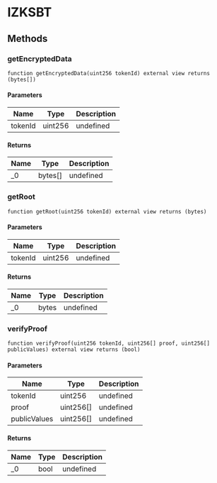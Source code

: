 # IZKSBT









## Methods

### getEncryptedData

```solidity
function getEncryptedData(uint256 tokenId) external view returns (bytes[])
```





#### Parameters

| Name | Type | Description |
|---|---|---|
| tokenId | uint256 | undefined |

#### Returns

| Name | Type | Description |
|---|---|---|
| _0 | bytes[] | undefined |

### getRoot

```solidity
function getRoot(uint256 tokenId) external view returns (bytes)
```





#### Parameters

| Name | Type | Description |
|---|---|---|
| tokenId | uint256 | undefined |

#### Returns

| Name | Type | Description |
|---|---|---|
| _0 | bytes | undefined |

### verifyProof

```solidity
function verifyProof(uint256 tokenId, uint256[] proof, uint256[] publicValues) external view returns (bool)
```





#### Parameters

| Name | Type | Description |
|---|---|---|
| tokenId | uint256 | undefined |
| proof | uint256[] | undefined |
| publicValues | uint256[] | undefined |

#### Returns

| Name | Type | Description |
|---|---|---|
| _0 | bool | undefined |




